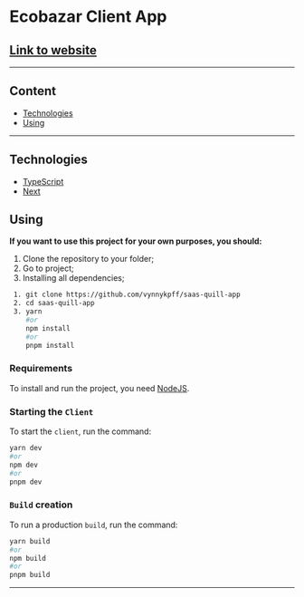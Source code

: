 # **Ecobazar Client App**

## [**<u>Link to website</u>**]()

---

## **Content**

- [Technologies](#technologies)
- [Using](#using)

<hr>

## **Technologies**

- [TypeScript](https://www.typescriptlang.org/)
- [Next](https://nextjs.org/)

## **Using**

**If you want to use this project for your own purposes, you should:**

1. Clone the repository to your folder;
2. Go to project;
3. Installing all dependencies;

```sh
 1. git clone https://github.com/vynnykpff/saas-quill-app 
 2. cd saas-quill-app
 3. yarn
    #or
    npm install
    #or
    pnpm install
```

### Requirements

To install and run the project, you need [NodeJS](https://nodejs.org/).

### Starting the `Client`

To start the `client`, run the command:

```sh
yarn dev
#or
npm dev
#or
pnpm dev
```

### `Build` creation

To run a production `build`, run the command:

```sh
yarn build
#or
npm build
#or
pnpm build
```

<hr>
